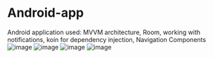 # Android-app
Android application used: 
  MVVM architecture, 
  Room, 
  working with notifications, 
  koin for dependency injection, 
  Navigation Components 
![image](https://user-images.githubusercontent.com/20970580/183291668-90bff574-4b90-4bf7-9d7c-f324a296e430.png)
![image](https://user-images.githubusercontent.com/20970580/183291680-fa1eb944-c49a-4e2e-96a2-c2314621a5b9.png)
![image](https://user-images.githubusercontent.com/20970580/183291754-1e8372c2-3655-49af-8592-ddf4fa57ff0f.png)
![image](https://user-images.githubusercontent.com/20970580/183291784-767a6393-94b0-4d1f-abc1-59a6760782b7.png)

